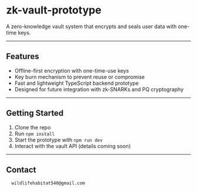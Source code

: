 # zk-vault-prototype

A zero-knowledge vault system that encrypts and seals user data with one-time keys.

---

## Features

- Offline-first encryption with one-time-use keys  
- Key burn mechanism to prevent reuse or compromise  
- Fast and lightweight TypeScript backend prototype  
- Designed for future integration with zk-SNARKs and PQ cryptography  

---

## Getting Started

1. Clone the repo  
2. Run `npm install`  
3. Start the prototype with `npm run dev`  
4. Interact with the vault API (details coming soon)  

---

## Contact
      wildlifehabitat540@gmail.com
